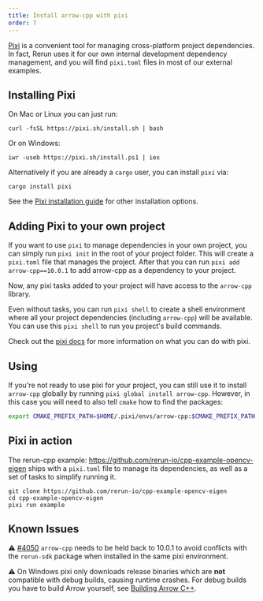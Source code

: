 ```yaml
---
title: Install arrow-cpp with pixi
order: 7
---
```

[Pixi](https://prefix.dev/docs/pixi/overview) is a convenient tool for managing cross-platform project dependencies. In
fact, Rerun uses it for our own internal development dependency management, and you will find `pixi.toml` files in most
of our external examples.

## Installing Pixi
On Mac or Linux you can just run:
```
curl -fsSL https://pixi.sh/install.sh | bash
```
Or on Windows:
```
iwr -useb https://pixi.sh/install.ps1 | iex
```

Alternatively if you are already a `cargo` user, you can install `pixi` via:
```
cargo install pixi
```

See the [Pixi installation guide](https://prefix.dev/docs/pixi/overview#installation) for other installation options.

## Adding Pixi to your own project

If you want to use `pixi` to manage dependencies in your own project, you can simply run `pixi init` in the root of your
project folder. This will create a `pixi.toml` file that manages the project. After that you can run
`pixi add arrow-cpp==10.0.1` to add arrow-cpp as a dependency to your project.

Now, any pixi tasks added to your project will have access to the `arrow-cpp` library.

Even without tasks, you can run `pixi shell` to create a shell environment where all your project dependencies
(including `arrow-cpp`) will be available. You can use this `pixi shell` to run you project's build commands.

Check out the [pixi docs](https://prefix.dev/docs/pixi/basic_usage) for more information on what you can do with pixi.

## Using

If you're not ready to use pixi for your project, you can still use it to install `arrow-cpp` globally by running
`pixi global install arrow-cpp`. However, in this case you will need to also tell `cmake` how to find the packages:
```bash
export CMAKE_PREFIX_PATH=$HOME/.pixi/envs/arrow-cpp:$CMAKE_PREFIX_PATH
```

## Pixi in action

The rerun-cpp example: <https://github.com/rerun-io/cpp-example-opencv-eigen> ships with a `pixi.toml` file to manage
its dependencies, as well as a set of tasks to simplify running it.

```
git clone https://github.com/rerun-io/cpp-example-opencv-eigen
cd cpp-example-opencv-eigen
pixi run example
```

## Known Issues

⚠️ [#4050](https://github.com/rerun-io/rerun/issues/4050) `arrow-cpp` needs to be held back to 10.0.1 to avoid conflicts
with the `rerun-sdk` package when installed in the same pixi environment.

⚠️ On Windows pixi only downloads release binaries which are **not** compatible with debug builds, causing runtime crashes. For debug builds you have to build Arrow yourself, see [Building Arrow C++](https://arrow.apache.org/docs/developers/cpp/building.html).
